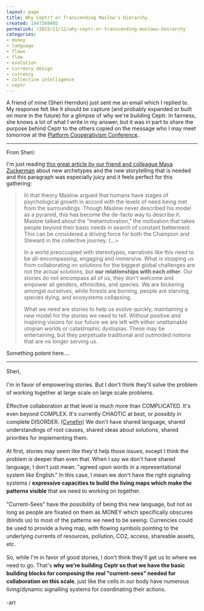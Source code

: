 ```yaml
---
layout: page
title: Why Ceptr? or Transcending Maslow's Hierarchy
created: 1447349495
permalink: /2015/11/12/why-ceptr-or-transcending-maslows-heirarchy
categories:
- money
- language
- flows
- flow
- evolution
- currency design
- currency
- collective intelligence
- ceptr
---
```


A friend of mine (Sheri Herndon) just sent me an email which I replied to. My response felt like it should be capture (and probably expanded or built on more in the future) for a glimpse of why we're building Ceptr.  In fairness, she knows a lot of what I write in my answer, but it was in part to share the purpose behind Ceptr to the others copied on the message who I may meet tomorrow at the <a href="http://PlatformCoop.net">Platform Cooperativism Conference</a>..
<hr>
From Sheri:

I'm just reading <a href="http://www.huffingtonpost.com/maya-zuckerman/evolved-archetypes_b_8438970.html">this great article by our friend and colleague Maya Zuckerman</a> about new archetypes and the new storytelling that is needed and this paragraph was especially juicy and it feels perfect for this gathering:
<blockquote style="padding-left:1.5em;">
In that theory Maslow argued that humans have stages of psychological growth in accord with the levels of need being met from the surroundings. Though Maslow never described his model as a pyramid, this has become the de-facto way to describe it. Maslow talked about the "metamotivation," the motivation that takes people beyond their basic needs in search of constant betterment. This can be considered a driving force for both the Champion and Steward in the collective journey. (…&gt;

In a world preoccupied with stereotypes, narratives like this need to be all-encompassing, engaging and immersive. What is stopping us from collaborating on solutions for the biggest global challenges are not the actual solutions, but **our relationships with each other**. Our stories do not encompass all of us, they don't welcome and empower all genders, ethnicities, and species. We are bickering amongst ourselves, while forests are burning, people are starving, species dying, and ecosystems collapsing.

What we need are stories to help us evolve quickly, maintaining a new model for the stories we need to tell. Without positive and inspiring visions for our future we are left with either unattainable utopian worlds or catastrophic dystopias. These may be entertaining, but they perpetuate traditional and outmoded notions that are no longer serving us.
</blockquote>
Something potent here….

 
<hr>
<span style="line-height: 1.5;">Sheri,

I'm in favor of empowering stories. But I don't think they'll solve the problem of working together at large scale on large scale problems.

Effective collaboration at that level is much more than COMPLICATED. It's even beyond COMPLEX. It's currently CHAOTIC at best, or possibly in complete DISORDER. (<a href="https://en.wikipedia.org/wiki/Cynefin">Cynefin</a>)  We don't have shared language, shared understandings of root causes, shared ideas about solutions, shared priorities for implementing them.  

At first, stories may seem like they'd help those issues, except I think the problem is deeper than even that. When I say we don't have shared language, I don't just mean: "agreed upon words in a representational system like English." In this case, I mean we don't have the right signaling systems / **expressive capacities to build the living maps which make the patterns visible** that we need to working on together.

"Current-Sees" have the possibility of being this new language, but not as long as people are fixated on them as MONEY which specifically obscures (blinds us) to most of the patterns we need to be seeing. Currencies could be used to provide a living map, with flowing symbols pointing to the underlying currents of resources, pollution, CO2, access, shareable assets, etc.

So, while I'm in favor of good stories, I don't think they'll get us to where we need to go. That's **why we're building Ceptr so that we have the basic building blocks for composing the real "current-sees" needed for collaboration on this scale**, just like the cells in our body have numerous living/dynamic signalling systems for coordinating their actions.

-art

